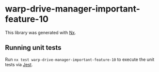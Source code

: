 # warp-drive-manager-important-feature-10

This library was generated with [Nx](https://nx.dev).

## Running unit tests

Run `nx test warp-drive-manager-important-feature-10` to execute the unit tests via [Jest](https://jestjs.io).
